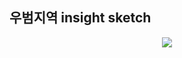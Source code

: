 ## 우범지역 insight sketch

<p align="center">
  <img src="https://user-images.githubusercontent.com/39179946/176727616-7f89ff5a-801f-440d-a7ae-b5152dd7a3ef.PNG"/>
</p>

